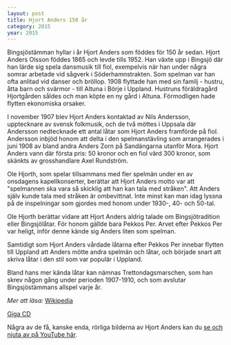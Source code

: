 ```yaml
---
layout: post
title: Hjort Anders 150 år
category: 2015
year: 2015
---
```



Bingsjöstämman hyllar i år Hjort Anders som föddes för 150 år sedan. Hjort Anders Olsson föddes 1865 och levde tills 1952. Han växte upp i Bingsjö där han lärde sig spela dansmusik till fiol, exempelvis när han under några somrar arbetade vid sågverk i Söderhamnstrakten. Som spelman var han ofta anlitad vid danser och bröllop. 1908 flyttade han med sin familj - hustru, åtta barn och svärmor - till Altuna i Börje i Uppland. Hustruns föräldragård Hjortgården såldes och man köpte en ny gård i Altuna. Förmodligen hade flytten ekonomiska orsaker.

I november 1907 blev Hjort Anders kontaktad av Nils Andersson, upptecknare av svensk folkmusik, och de två möttes i Uppsala där Andersson nedtecknade ett antal låtar som Hjort Anders framförde på fiol. Andersson inbjöd honom att delta i den spelmanstävling som arrangerades i juni 1908 av bland andra Anders Zorn på Sandängarna utanför Mora. Hjort Anders vann där första pris: 50 kronor och en fiol värd 300 kronor, som skänkts av grosshandlare Axel Rundström.

Ole Hjorth, som spelar tillsammans med fler spelmän under en av onsdagens kapellkonserter, berättar att Hjort Anders motto var att "spelmannen ska vara så skicklig att han kan tala med stråken".
Att Anders själv kunde tala med stråken är ombevittnat. Inte minst kan man idag lyssna på de inspelningar som gjordes med honom under 1930-, 40- och 50-tal.

Ole Hjorth berättar vidare att Hjort Anders aldrig talade om Bingsjötradition eller Bingsjölåtar. För honom gällde bara Pekkos Per. Arvet efter Pekkos Per var heligt, inför denne kände sig Anders liten som spelman.

Samtidigt som Hjort Anders vårdade låtarna efter Pekkos Per innebar flytten till Uppland att Anders mötte andra spelmän och låtar, och började snart att skriva låtar i den stil som var populär i Uppland.

Bland hans mer kända låtar kan nämnas Trettondagsmarschen, som han skrev någon gång under perioden 1907-1910, och som avslutar Bingsjöstämmans allspel varje år.

_Mer att läsa:_
[Wikipedia](https://sv.m.wikipedia.org/wiki/Hjort_Anders_Olsson)

[Giga CD](http://www.giga.w.se/svensk/cdlang1.html#cd22)

Några av de få, kanske enda, rörliga bilderna av Hjort Anders kan du [se och njuta av på YouTube här](http://www.youtube.com/watch?v=jVPagwI-d9w).
